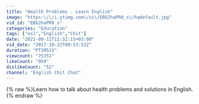 ```yaml
---
title: "Health Problems . Learn English"
image: "https:\/\/i.ytimg.com\/vi\/EBk2haPR0_s\/hqdefault.jpg"
vid_id: "EBk2haPR0_s"
categories: "Education"
tags: ["esl","English","Chit"]
date: "2021-09-11T11:32:15+03:00"
vid_date: "2017-10-22T00:53:52Z"
duration: "PT1M51S"
viewcount: "75351"
likeCount: "959"
dislikeCount: "52"
channel: "English Chit Chat"
---
```

{% raw %}Learn how to talk about health problems and solutions in English.{% endraw %}
